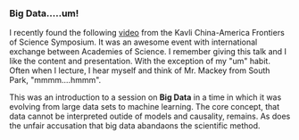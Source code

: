 ### Big Data.....um!

I recently found the following [video](https://vimeo.com/112954548}) from the Kavli China-America Frontiers of Science Symposium.  It was an awesome event with international exchange between Academies of Science. I remember giving this talk and I like the content and presentation.  With the exception of my "um" habit.  Often when I lecture, I hear myself and think of Mr. Mackey from South Park, "mmmm....hmmm".

This was an introduction to a session on  __Big Data__ in a time in which it was evolving from large data sets to machine learning. The core concept, that data cannot be interpreted outide of models and causality, remains.  As does the unfair accusation that big data abandaons the scientific method.
